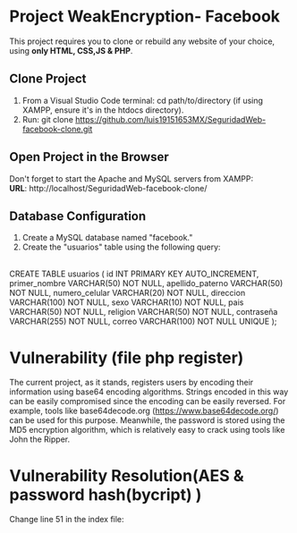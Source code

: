 
# Project WeakEncryption- Facebook 
This project requires you to clone or rebuild any website of your choice, using **only HTML, CSS,JS & PHP**.

## Clone Project
1. From a Visual Studio Code terminal: cd path/to/directory (if using XAMPP, ensure it's in the htdocs directory).
2. Run: git clone https://github.com/luis19151653MX/SeguridadWeb-facebook-clone.git

## Open Project in the Browser
Don't forget to start the Apache and MySQL servers from XAMPP:
<br/> 
**URL**: http://localhost/SeguridadWeb-facebook-clone/


## Database Configuration
1. Create a MySQL database named "facebook."
2. Create the "usuarios" table using the following query:
<br />
CREATE TABLE usuarios (
    id INT PRIMARY KEY AUTO_INCREMENT,
    primer_nombre VARCHAR(50) NOT NULL,
    apellido_paterno VARCHAR(50) NOT NULL,
    numero_celular VARCHAR(20) NOT NULL,
    direccion VARCHAR(100) NOT NULL,
    sexo VARCHAR(10) NOT NULL,
    pais VARCHAR(50) NOT NULL,
    religion VARCHAR(50) NOT NULL,
    contraseña VARCHAR(255) NOT NULL,
    correo VARCHAR(100) NOT NULL UNIQUE
);


# Vulnerability (file php register)
The current project, as it stands, registers users by encoding their information using base64 encoding algorithms. Strings encoded in this way can be easily compromised since the encoding can be easily reversed. For example, tools like base64decode.org (https://www.base64decode.org/) can be used for this purpose. Meanwhile, the password is stored using the MD5 encryption algorithm, which is relatively easy to crack using tools like John the Ripper.


# Vulnerability Resolution(AES & password hash(bycript) )
Change line 51 in the index file: <form class="form-login" id="registerForm" method="post" action="./php/register.php" style="display: none;" > to action="./php/secureRegister.php"

Change line 28 in the index file: <form class="form-login" id="loginForm" action="./php/login.php" method="post"> to action="./php/secureLogin.php"

These changes will allow sensitive fields to be stored with AES and passwords with password_hash()
password hash docs: https://www.php.net/manual/en/function.password-hash.php